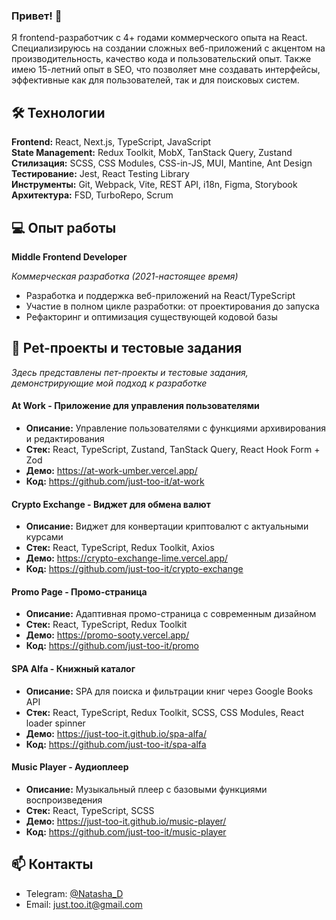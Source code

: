 ### Привет! 👋

Я frontend-разработчик с 4+ годами коммерческого опыта на React. Специализируюсь на создании сложных веб-приложений с акцентом на производительность, качество кода и пользовательский опыт.
Также имею 15-летний опыт в SEO, что позволяет мне создавать интерфейсы, эффективные как для пользователей, так и для поисковых систем.

## 🛠 Технологии

**Frontend:** React, Next.js, TypeScript, JavaScript  
**State Management:** Redux Toolkit, MobX, TanStack Query, Zustand  
**Стилизация:** SCSS, CSS Modules, CSS-in-JS, MUI, Mantine, Ant Design  
**Тестирование:** Jest, React Testing Library  
**Инструменты:** Git, Webpack, Vite, REST API, i18n, Figma, Storybook  
**Архитектура:** FSD, TurboRepo, Scrum  

## 💻 Опыт работы

**Middle Frontend Developer**  

*Коммерческая разработка (2021-настоящее время)*

- Разработка и поддержка веб-приложений на React/TypeScript
- Участие в полном цикле разработки: от проектирования до запуска
- Рефакторинг и оптимизация существующей кодовой базы

## 🚀 Pet-проекты и тестовые задания

*Здесь представлены пет-проекты и тестовые задания, демонстрирующие мой подход к разработке*

#### At Work - Приложение для управления пользователями

- **Описание:** Управление пользователями с функциями архивирования и редактирования
- **Стек:** React, TypeScript, Zustand, TanStack Query, React Hook Form + Zod
- **Демо:** https://at-work-umber.vercel.app/
- **Код:** https://github.com/just-too-it/at-work

#### Crypto Exchange - Виджет для обмена валют

- **Описание:** Виджет для конвертации криптовалют с актуальными курсами
- **Стек:** React, TypeScript, Redux Toolkit, Axios
- **Демо:** https://crypto-exchange-lime.vercel.app/
- **Код:** https://github.com/just-too-it/crypto-exchange

#### Promo Page - Промо-страница

- **Описание:** Адаптивная промо-страница с современным дизайном
- **Стек:** React, TypeScript, Redux Toolkit
- **Демо:** https://promo-sooty.vercel.app/
- **Код:** https://github.com/just-too-it/promo

#### SPA Alfa - Книжный каталог

- **Описание:** SPA для поиска и фильтрации книг через Google Books API
- **Стек:** React, TypeScript, Redux Toolkit, SCSS, CSS Modules, React loader spinner
- **Демо:** https://just-too-it.github.io/spa-alfa/
- **Код:** https://github.com/just-too-it/spa-alfa

#### Music Player - Аудиоплеер

- **Описание:** Музыкальный плеер с базовыми функциями воспроизведения
- **Стек:** React, TypeScript, SCSS
- **Демо:** https://just-too-it.github.io/music-player/
- **Код:** https://github.com/just-too-it/music-player

## 📫 Контакты  
- Telegram: [@Natasha_D](https://t.me/Natasha_D)
- Email: just.too.it@gmail.com

